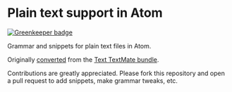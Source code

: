 # Plain text support in Atom

[![Greenkeeper badge](https://badges.greenkeeper.io/blakeembrey/language-text.svg)](https://greenkeeper.io/)

Grammar and snippets for plain text files in Atom.

Originally [converted](http://atom.io/docs/latest/converting-a-text-mate-bundle)
from the [Text TextMate bundle](https://github.com/textmate/text.tmbundle).

Contributions are greatly appreciated. Please fork this repository and open a
pull request to add snippets, make grammar tweaks, etc.

